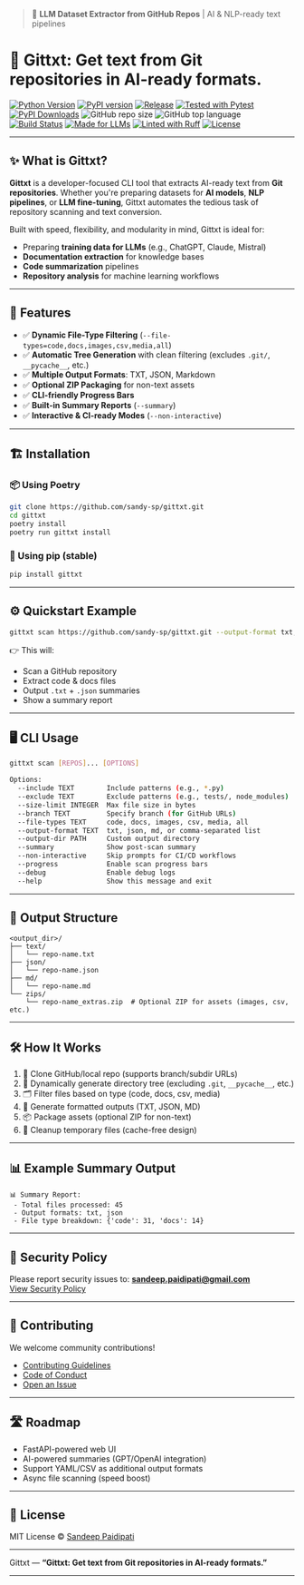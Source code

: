 > 🚀 **LLM Dataset Extractor from GitHub Repos** | AI & NLP-ready text pipelines

# 📝 Gittxt: Get text from Git repositories in AI-ready formats.

[![Python Version](https://img.shields.io/badge/python-≥3.8-blue)](pyproject.toml)
[![PyPI version](https://badge.fury.io/py/gittxt.svg)](https://pypi.org/project/gittxt/)
[![Release](https://img.shields.io/github/release/sandy-sp/gittxt.svg)](https://github.com/sandy-sp/gittxt/releases)
[![Tested with Pytest](https://img.shields.io/badge/tested%20with-pytest-9cf.svg)](https://docs.pytest.org/en/stable/)
[![PyPI Downloads](https://img.shields.io/pypi/dm/gittxt)](https://pypi.org/project/gittxt/)
![GitHub repo size](https://img.shields.io/github/repo-size/sandy-sp/gittxt)
![GitHub top language](https://img.shields.io/github/languages/top/sandy-sp/gittxt)
[![Build Status](https://github.com/sandy-sp/gittxt/actions/workflows/release.yml/badge.svg)](https://github.com/sandy-sp/gittxt/actions)
[![Made for LLMs](https://img.shields.io/badge/LLM%20ready-Yes-brightgreen)](https://github.com/sandy-sp/gittxt)
[![Linted with Ruff](https://img.shields.io/badge/linter-ruff-%23007ACC.svg)](https://github.com/charliermarsh/ruff)
[![License](https://img.shields.io/badge/license-MIT-blue.svg)](LICENSE)

---

## ✨ What is Gittxt?

**Gittxt** is a developer-focused CLI tool that extracts AI-ready text from **Git repositories**. Whether you're preparing datasets for **AI models**, **NLP pipelines**, or **LLM fine-tuning**, Gittxt automates the tedious task of repository scanning and text conversion.

Built with speed, flexibility, and modularity in mind, Gittxt is ideal for:
- Preparing **training data for LLMs** (e.g., ChatGPT, Claude, Mistral)
- **Documentation extraction** for knowledge bases
- **Code summarization** pipelines
- **Repository analysis** for machine learning workflows

---

## 🚀 Features

- ✅ **Dynamic File-Type Filtering** (`--file-types=code,docs,images,csv,media,all`)
- ✅ **Automatic Tree Generation** with clean filtering (excludes `.git/`, `__pycache__`, etc.)
- ✅ **Multiple Output Formats**: TXT, JSON, Markdown
- ✅ **Optional ZIP Packaging** for non-text assets
- ✅ **CLI-friendly Progress Bars**
- ✅ **Built-in Summary Reports** (`--summary`)
- ✅ **Interactive & CI-ready Modes** (`--non-interactive`)

---

## 🏗️ Installation

### 📦 Using Poetry
```bash
git clone https://github.com/sandy-sp/gittxt.git
cd gittxt
poetry install
poetry run gittxt install
```

### 🐍 Using pip (stable)
```bash
pip install gittxt
```

---

## ⚙️ Quickstart Example

```bash
gittxt scan https://github.com/sandy-sp/gittxt.git --output-format txt,json --file-types code,docs --summary
```

👉 This will:
- Scan a GitHub repository
- Extract code & docs files
- Output `.txt` + `.json` summaries
- Show a summary report

---

## 🖥️ CLI Usage

```bash
gittxt scan [REPOS]... [OPTIONS]

Options:
  --include TEXT        Include patterns (e.g., *.py)
  --exclude TEXT        Exclude patterns (e.g., tests/, node_modules)
  --size-limit INTEGER  Max file size in bytes
  --branch TEXT         Specify branch (for GitHub URLs)
  --file-types TEXT     code, docs, images, csv, media, all
  --output-format TEXT  txt, json, md, or comma-separated list
  --output-dir PATH     Custom output directory
  --summary             Show post-scan summary
  --non-interactive     Skip prompts for CI/CD workflows
  --progress            Enable scan progress bars
  --debug               Enable debug logs
  --help                Show this message and exit
```

---

## 📂 Output Structure

```
<output_dir>/
├── text/
│   └── repo-name.txt
├── json/
│   └── repo-name.json
├── md/
│   └── repo-name.md
└── zips/
    └── repo-name_extras.zip  # Optional ZIP for assets (images, csv, etc.)
```

---

## 🛠 How It Works

1. 🔗 Clone GitHub/local repo (supports branch/subdir URLs)
2. 🌳 Dynamically generate directory tree (excluding `.git`, `__pycache__`, etc.)
3. 🗂️ Filter files based on type (code, docs, csv, media)
4. 📝 Generate formatted outputs (TXT, JSON, MD)
5. 📦 Package assets (optional ZIP for non-text)
6. 🧹 Cleanup temporary files (cache-free design)

---

## 📊 Example Summary Output

```
📊 Summary Report:
 - Total files processed: 45
 - Output formats: txt, json
 - File type breakdown: {'code': 31, 'docs': 14}
```

---

## 🔐 Security Policy
Please report security issues to: **sandeep.paidipati@gmail.com**  
[View Security Policy](docs/SECURITY.md)

---

## 🤝 Contributing
We welcome community contributions!  
- [Contributing Guidelines](docs/CONTRIBUTING.md)  
- [Code of Conduct](docs/CODE_OF_CONDUCT.md)  
- [Open an Issue](https://github.com/sandy-sp/gittxt/issues/new/choose)

---

## 🛣️ Roadmap
- FastAPI-powered web UI
- AI-powered summaries (GPT/OpenAI integration)
- Support YAML/CSV as additional output formats
- Async file scanning (speed boost)

---

## 📄 License
MIT License © [Sandeep Paidipati](https://github.com/sandy-sp)

---

Gittxt — **“Gittxt: Get text from Git repositories in AI-ready formats.”**

---